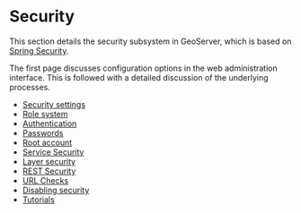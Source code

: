 # Security

This section details the security subsystem in GeoServer, which is based on [Spring Security](http://static.springsource.org/spring-security/site/).

The first page discusses configuration options in the web administration interface. This is followed with a detailed discussion of the underlying processes.

-   [Security settings](webadmin/index.md)
-   [Role system](usergrouprole/index.md)
-   [Authentication](auth/index.md)
-   [Passwords](passwd.md)
-   [Root account](root.md)
-   [Service Security](service.md)
-   [Layer security](layer.md)
-   [REST Security](rest.md)
-   [URL Checks](urlchecks.md)
-   [Disabling security](disable.md)
-   [Tutorials](tutorials/index.md)
